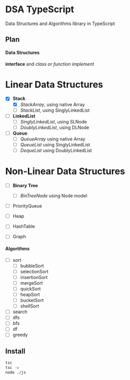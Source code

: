# DSA TypeScript

Data Structures and Algorithms library in TypeScript

## Plan

#### Data Structures

**interface** and *class or function implement*

# Linear Data Structures
- [x] **Stack**
    - [x] *StackArray*, using native Array
    - [ ] *StackList*, using SinglyLinkedList
    
- [ ] **LinkedList**
    - [ ] *SinglyLinkedList*, using SLNode
    - [ ] *DoublyLinkedList*, using DLNode
    
- [ ] **Queue**
    - [ ] *QueueArray* using native Array
    - [ ] *QueueList* using SinglyLinkedList
    - [ ] *DequeList* using DoublyLinkedList

# Non-Linear Data Structures
- [ ] **Binary Tree**
  - [ ] *BinTreeNode* using Node model
  
- [ ] PriorityQueue
  
- [ ] Heap
  
- [ ] HashTable
  
- [ ] Graph

#### Algorithms

- [ ] sort
    - [ ] bubbleSort
    - [ ] selectionSort
    - [ ] insertionSort
    - [ ] mergeSort
    - [ ] quickSort
    - [ ] heapSort
    - [ ] bucketSort
    - [ ] shellSort
- [ ] search
- [ ] dfs
- [ ] bfs
- [ ] df
- [ ] greedy

## Install

```bash
tsc
tsc -w
node ./js
```
